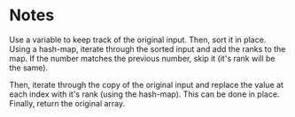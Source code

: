 # Notes

Use a variable to keep track of the original input. Then, sort it in place.
Using a hash-map, iterate through the sorted input and add the ranks to the map.
If the number matches the previous number, skip it (it's rank will be the same).

Then, iterate through the copy of the original input and replace the value at each
index with it's rank (using the hash-map). This can be done in place. Finally, return
the original array.
